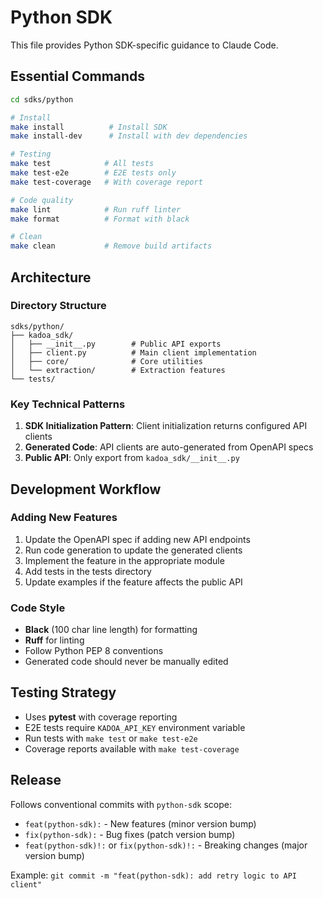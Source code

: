 # Python SDK

This file provides Python SDK-specific guidance to Claude Code.

## Essential Commands

```bash
cd sdks/python

# Install
make install          # Install SDK
make install-dev      # Install with dev dependencies

# Testing
make test            # All tests
make test-e2e        # E2E tests only
make test-coverage   # With coverage report

# Code quality
make lint            # Run ruff linter
make format          # Format with black

# Clean
make clean           # Remove build artifacts
```

## Architecture

### Directory Structure

```
sdks/python/
├── kadoa_sdk/
│   ├── __init__.py        # Public API exports
│   ├── client.py          # Main client implementation
│   ├── core/              # Core utilities
│   └── extraction/        # Extraction features
└── tests/
```

### Key Technical Patterns

1. **SDK Initialization Pattern**: Client initialization returns configured API clients
2. **Generated Code**: API clients are auto-generated from OpenAPI specs
3. **Public API**: Only export from `kadoa_sdk/__init__.py`

## Development Workflow

### Adding New Features

1. Update the OpenAPI spec if adding new API endpoints
2. Run code generation to update the generated clients
3. Implement the feature in the appropriate module
4. Add tests in the tests directory
5. Update examples if the feature affects the public API

### Code Style

- **Black** (100 char line length) for formatting
- **Ruff** for linting
- Follow Python PEP 8 conventions
- Generated code should never be manually edited

## Testing Strategy

- Uses **pytest** with coverage reporting
- E2E tests require `KADOA_API_KEY` environment variable
- Run tests with `make test` or `make test-e2e`
- Coverage reports available with `make test-coverage`

## Release

Follows conventional commits with `python-sdk` scope:
- `feat(python-sdk):` - New features (minor version bump)
- `fix(python-sdk):` - Bug fixes (patch version bump)
- `feat(python-sdk)!:` or `fix(python-sdk)!:` - Breaking changes (major version bump)

Example: `git commit -m "feat(python-sdk): add retry logic to API client"`
